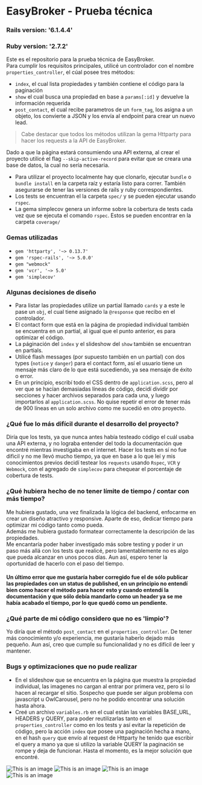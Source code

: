 # EasyBroker - Prueba técnica

### Rails version: '6.1.4.4'
### Ruby version: '2.7.2'

Este es el repositorio para la prueba técnica de EasyBroker. <br>
Para cumplir los requisitos principales, utilicé un controlador con el nombre `properties_controller`, el cúal posee tres métodos: <br>
* `index`, el cual lista propiedades y también contiene el código para la paginación
* `show` el cual busca una propiedad en base a `params[:id]` y devuelve la información requerida
* `post_contact`, el cual recibe parametros de un `form_tag`, los asigna a un objeto, los convierte a JSON y los envía al endpoint para crear un nuevo lead. <br>
> Cabe destacar que todos los métodos utilizan la gema Httparty para hacer los requests a la API de EasyBroker. <br>

Dado a que la página estará consumiendo una API externa, al crear el proyecto utilicé el flag `--skip-active-record` para evitar que se creara una base de datos, la cual no sería necesaria. <br>

* Para utilizar el proyecto localmente hay que clonarlo, ejecutar `bundle` o `bundle install` en la carpeta raíz y estaría listo para correr. También asegurarse de tener las versiones de rails y ruby correspondientes. 
* Los tests se encuentran el la carpeta `spec/` y se pueden ejecutar usando `rspec`. 
* La gema simplecov genera un informe sobre la cobertura de tests cada vez que se ejecuta el comando `rspec`. Estos se pueden encontrar en la carpeta `coverage/`

### Gemas utilizadas
* `gem 'httparty', '~> 0.13.7'`
* `gem 'rspec-rails', '~> 5.0.0'`
* `gem "webmock"`
* `gem 'vcr', '~> 5.0'`
* `gem 'simplecov'`

### Algunas decisiones de diseño
* Para listar las propiedades utilize un partial llamado `cards` y a este le pase un `obj`, el cual tiene asignado la `@response` que recibo en el controlador.
* El contact form que está en la página de propiedad individual también se encuentra en un partial, al igual que el punto anterior, es para optimizar el código.
* La páginación del `index` y el slideshow del `show` también se encuentran en partials.
* Utilicé flash messages (por supuesto también en un partial) con dos types (`notice` y `danger`) para el contact form, así el usuario tiene un mensaje más claro de lo que está sucediendo, ya sea mensaje de éxito o error.
* En un principio, escribí todo el CSS dentro de `application.scss`, pero al ver que se hacían demasiadas líneas de código, decidí dividir por secciones y hacer archivos separados para cada una, y luego importarlos al `application.scss`. No quise repetir el error de tener más de 900 líneas en un solo archivo como me sucedió en otro proyecto.

### ¿Qué fue lo más difícil durante el desarrollo del proyecto?
Diría que los tests, ya que nunca antes había testeado código el cuál usaba una API externa, y no lograba entender del todo la documentación que encontré mientras investigaba en el internet. Hacer los tests en sí no fue dificil y no me llevó mucho tiempo, ya que en base a lo que leí y mis conocimientos previos decidí testear los `requests` usando `Rspec`, `VCR` y `Webmock`, con el agregado de `simplecov` para chequear el porcentaje de cobertura de tests. 
### ¿Qué hubiera hecho de no tener límite de tiempo / contar con más tiempo?
Me hubiera gustado, una vez finalizada la lógica del backend, enfocarme en crear un diseño atractivo y responsive. Aparte de eso, dedicar tiempo para optimizar mi código tanto como pueda. <br>
Además me hubiera gustado formatear correctamente la descripción de las propiedades. <br>
Me encantaría poder haber investigado más sobre testing y poder ir un paso más allá con los tests que realicé, pero lamentablemente no es algo que pueda alcanzar en unos pocos días. Aun así, espero tener la oportunidad de hacerlo con el paso del tiempo.  <br>
#### Un último error que me gustaría haber corregido fue el de sólo publicar las propiedades con un status de published, en un principio no entendí bien como hacer el método para hacer esto y cuando entendí la documentación y que sólo debía mandarlo como un header ya se me había acabado el tiempo, por lo que quedó como un pendiente.
### ¿Qué parte de mi código considero que no es 'limpio'?
Yo diría que el método `post_contact` en el `properties_controller`. De tener más conocimiento y/o experiencia, me gustaría haberlo dejado más pequeño. Aun así, creo que cumple su funcionalidad y no es difícil de leer y mantener. 
### Bugs y optimizaciones que no pude realizar
* En el slideshow que se encuentra en la página que muestra la propiedad individual, las imagenes no cargan al entrar por primera vez, pero si lo hacen al recargar el sitio. Sospecho que puede ser algun problema con javascript u OwlCarousel, pero no he podido encontrar una solución hasta ahora.
* Creé un archivo `variables.rb` en el cual están las variables BASE_URL, HEADERS y QUERY, para poder reutilizarlas tanto en el `properties_controller` como en los tests y así evitar la repetición de código, pero la acción `index` que posee una paginación hecha a mano, en el hash `query` que envío al request de Httparty he tenido que escribir el query a mano ya que si utilizo la variable QUERY la paginación se rompe y deja de funcionar. Hasta el momento, es la mejor solución que encontré. 

![This is an image](https://i.postimg.cc/QCJz5n9H/Screenshot-from-2021-12-21-14-07-22.png)
![This is an image](https://i.postimg.cc/Xqbhr0vR/Screenshot-from-2021-12-21-14-07-27.png)
![This is an image](https://i.postimg.cc/59BTZj7b/Screenshot-from-2021-12-21-14-07-49.png)
![This is an image](https://i.postimg.cc/xCHhjd9G/Screenshot-from-2021-12-21-14-07-53.png)
